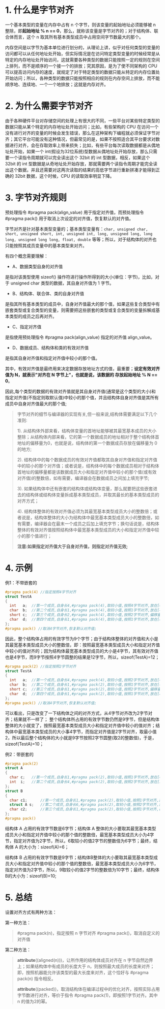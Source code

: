 # 1. 什么是字节对齐
一个基本类型的变量在内存中占有 n 个字节，则该变量的起始地址必须能够被 n 整除，即**起始地址 % n == 0**，那么，就称该变量是字节对齐的；对于结构体、联合体而言，这个 n 取其所有基本类型成员中占用空间字节数最大的那个。

内存空间是以字节为基本单位进行划分的，从理论上讲，似乎对任何类型的变量的访问都可以从任何地址处开始，但实际情况是在访问特定类型变量的时候经常是从特定的内存地址处开始访问，这就需要各种类型的数据只能按照一定的规则在空间上排列，而不是顺序的一个接一个的排放；究其原因，是为了使不同架构的 CPU 可以提高访问内存的速度，就规定了对于特定类型的数据只能从特定的内存位置处开始访问；所以，各种类型的数据只能按照相应的规则在内存空间上排放，而不能顺序地、连续地、一个一个地排放；这就是内存对齐。

# 2. 为什么需要字节对齐
由于各种硬件平台对存储空间的处理上有很大的不同，一些平台对某些特定类型的数据只能从某个特定的内存地址处开始访问；比如，有些架构的 CPU 在访问一个没有进行对齐的变量的时候会发生错误，那么在这种架构下编程就必须保证字节对齐；其它平台可能没有这种情况，但最常见的是，如果不按照适合其平台要求对数据进行对齐，会在存取效率上带来损失；比如，有些平台每次读取数据都是从偶地址处开始，如果一个 int(假设为32位系统)型数据从偶地址处开始存放，那么只需要一个读指令周期就可以完全读出这个 32bit 的 int 型数据，相反，如果这个 32bit 的 int 型数据是从奇地址处开始存放，那就需要两个读指令周期才能完全读出这个数据，并且还需要对这两次读取的结果的高低字节进行重新拼凑才能得到正确的 32bit 数据，这个时候，CPU 的读取效率明显下降。

# 3. 字节对齐规则
预处理指令 #pragma pack(align_value) 用于指定对齐值，而预处理指令 #pragma pack() 用于取消上次设定的对齐值，恢复默认的对齐值。

字节对齐是针对基本类型变量的；基本类型变量有：`char, unsigned char, short, unsigned short, int, unsigned int, long, unsigned long, long long, unsigned long long, float, double` 等等；所以，对于结构体的对齐也只能按照其成员变量中的基本类型来对齐。

有四个概念需要理解：

- A、数据类型自身的对齐值

是指对该类型使用 sizeof() 操作符进行操作所得到的大小(单位：字节)，比如，对于 unsigned char 类型的数据，其自身对齐值为 1 字节。

- B、结构体、联合体、类的自身对齐值

是指其所有基本类型的成员中，自身对齐值最大的那个值，如果这些复合类型中有嵌套类型或复合类型的变量，则需要把这些嵌套的类型或复合类型的变量拆解成基本类型的成员之后再对齐。

- C、指定对齐值

是指使用预处理指令 #pragma pack(align_value) 指定的对齐值 align_value。

- D、数据成员、结构体和类的有效对齐值

是指其自身对齐值和指定对齐值中较小的那个值。

其中，有效对齐值是最终用来决定数据存放地址方式的值，最重要；**设定有效对齐值为 N，就表示"对齐在 N 字节上"，也就是说，该数据的 存放起始地址 % N == 0**。

因此,每个类型的数据的有效对齐值就是其自身对齐值(通常是这个类型的大小)和指定对齐值(不指定则取默认值)中较小的那个值，并且结构体自身对齐值是其所有成员中自身对齐值最大的那个值;

> 字节对齐的细节与编译器的实现有关,但一般来说,结构体需要满足以下几个准则:
>
> 1). 从结构体外部来看，结构体变量的首地址能够被其最宽基本成员的大小整除；从结构体内部来看，它的第一个数据成员的地址相对于整个结构体首地址的偏移量为0，也就是说，结构体的第一个数据成员存放在偏移量为 0 的地方;
>
> 2). 结构体中的每个数据成员的有效对齐值都取其自身对齐值和指定对齐值中的较小的那个对齐值；或者说是，结构体中的每个数据成员相对于结构体首地址的偏移量都是该数据成员大小和指定对齐值中较小的那个值(或有效对齐值)的整数倍，如有需要，编译器会在数据成员之间加上填充字节;
>
> 3). 如果结构体中还有嵌套的结构体或结构体变量，那么就要把这些嵌套进去的结构体或结构体变量拆成基本类型成员，并取其最长的基本类型成员的对齐方式；
>
> 4). 结构体整体的有效对齐值必须为其最宽基本类型成员大小的整数倍；或者说是，结构体整体的大小为结构体中最宽基本类型成员大小的整数倍，如有需要，编译器会在最末一个成员之后加上填充字节；换句话说是，结构体整体的有效对齐值按照结构体中最宽基本类型成员的大小和指定对齐值中较小的那个值进行；
>
> **注意:如果指定对齐值大于自身对齐值，则指定对齐值无效;**

# 4. 示例
例1：不带嵌套的

```c
#pragma pack(4) //指定按照4字节对齐
struct TestA
{
  int   a;  //第一个成员,自身长4,#pragma pack(4),取较小值,按照4字节对齐,放在[0,3]偏移的位置;
  char  b;  //第二个成员,自身长1,#pragma pack(4),取较小值,按照1字节对齐,放在[4]偏移的位置;
  short c;  //第三个成员,自身长2,#pragma pack(4),取较小值,按照2字节对齐,偏移量必须是2的整数倍,故,存放在[6,7]偏移的位置;
  char  d;  //第四个成员,自身长1,#pragma pack(4),取较小值,按照1字节对齐,放在[8]偏移的位置;
};
#pragma pack() //取消4字节对齐,恢复默认对齐值;
```

因此，整个结构体占用的有效字节为9个字节；由于结构体整体的对齐值和大小是其最宽基本类型成员大小的整数倍，即：按照最宽基本类型成员大小和指定对齐值中较小的值对齐的；因为结构体最宽基本类型成员的大小是4字节，其有效对齐值也是4字节，而9字节按照4字节圆整的结果是12字节，所以，sizeof(TestA)=12；

```c
#pragma pack(2) //指定按照2字节对齐
struct TestA
{
  int   a;  //第一个成员,自身长4,#pragma pack(4),取较小值,按照2字节对齐,放在[0,3]偏移的位置;
  char  b;  //第二个成员,自身长1,#pragma pack(2),取较小值,按照1字节对齐,放在[4]偏移的位置;
  short c;  //第三个成员,自身长1,#pragma pack(2),取较小值,按照2字节对齐,偏移量必须是2的整数倍,故,存放在[6,7]偏移的位置;
  char  d;  //第四个成员,自身长1,#pragma pack(2),取较小值,按照1字节对齐,放在[8]偏移的位置;
};
#pragma pack() //取消4字节对齐,恢复默认对齐值;
```

可以看出，只是改变了一下结构体之间的对齐方式，从4字节对齐改为2字节对齐；结果就不一样了；
整个结构体所占用的有效字节数仍然是9字节，但是结构体整体的大小就变了，按照最宽基本类型成员大小和指定对齐值中较小的值对齐；结构体中最宽基本类型成员的大小事4字节，而指定对齐值是2字节对齐，取最小值2，所以最后整个结构体的大小就是9字节按照2字节圆整(取2的整数倍)，于是，sizeof(TestA)=10；

例2：带嵌套的

```c
#pragma pack(2)
struct A 
{ 
  char c;   //第一个成员,自身长1,#pragma pack(2),取较小值,按照1字节对齐,放在[0]偏移的位置;
  int  i;   //第二个成员,自身长4,#pragma pack(2),取较小值,按照2字节对齐,放在[2,5]偏移的位置;
}; 
struct B 
{ 
  char c1;      //第一个成员,自身长1,#pragma pack(2),取较小值,按照1字节对齐,放在[0]偏移的位置;
  struct A s;   //第二个成员,自身长6,#pragma pack(2),取较小值,按照2字节对齐,放在[2,7]偏移的位置;
  char c2;      //第三个成员,自身长1,#pragma pack(2),取较小值,按照1字节对齐,存放在[8]偏移的位置;
}; 
#pragma pack()
```

结构体 A 占用的有效字节数是6字节；结构体 A 整体的大小要取其最宽基本类型成员大小和指定对齐值中较小的那个值的整数倍，最宽基本类型成员大小为4字节，指定对齐值为2字节，所以，6取较小的值2字节的整数倍为6字节；最终，结构体 A 的大小为：sizeof(A)=6；

结构体 B 占用的有效字节数是9字节；结构体B整体的大小要取其最宽基本类型成员大小和指定对齐值中较小的那个值的整数倍，最宽基本类型成员大小为6字节，指定对齐值为2字节，所以，9取较小的值2字节的整数倍为10字节；最终，结构体B的大小为：sizeof(B)=10;

# 5. 总结
设置对齐方式有两种方法：

第一种方法：

> #pragma pack(n)，指定按照 n 字节对齐
> #pragma pack()，取消自定义的对齐值

第二种方法：

> __attribute__((aligned(n)))，让所作用的结构体成员对齐在 n 字节自然边界上；如果结构体中有成员的长度大于 n，则按照最大成员的长度来对齐；即，按照机器能允许该类型的最大长度来对齐，这个恰好与 #pragma pack(n) 指令相反。
>
> __attribute__((packed))，取消结构体在编译过程中的优化对齐，按照实际占用字节数进行对齐，等价于指令 #pragma pack(1)，即按照1字节对齐。其中 n 的值为2的幂。



